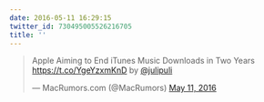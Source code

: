 ```yaml
---
date: 2016-05-11 16:29:15
twitter_id: 730495005526216705
title: ''
---
```


<blockquote class="twitter-tweet"><p lang="en" dir="ltr">Apple Aiming to End iTunes Music Downloads in Two Years <a href="https://t.co/YgeYzxmKnD">https://t.co/YgeYzxmKnD</a> by <a href="https://twitter.com/julipuli?ref_src=twsrc%5Etfw">@julipuli</a></p>&mdash; MacRumors.com (@MacRumors) <a href="https://twitter.com/MacRumors/status/730490556845936641?ref_src=twsrc%5Etfw">May 11, 2016</a></blockquote>
<script async src="https://platform.twitter.com/widgets.js" charset="utf-8"></script>
